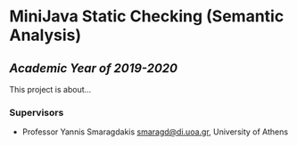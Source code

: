 # MiniJava Static Checking (Semantic Analysis)

## _Academic Year of 2019-2020_

This project is about...

### Supervisors

* Professor Yannis Smaragdakis <smaragd@di.uoa.gr>, University of Athens
